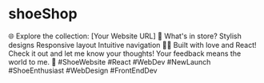 # shoeShop
🌐 Explore the collection: [Your Website URL]  👀 What's in store?  Stylish designs Responsive layout Intuitive navigation 👩‍💻 Built with love and React!  Check it out and let me know your thoughts! Your feedback means the world to me. 🌟  #ShoeWebsite #React #WebDev #NewLaunch #ShoeEnthusiast #WebDesign #FrontEndDev
